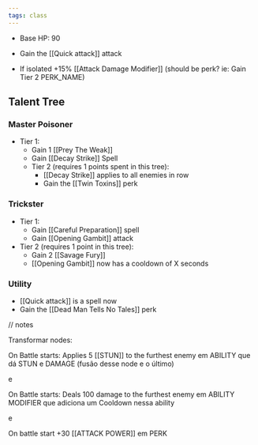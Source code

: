 ```yaml
---
tags: class
---
```

* Base HP: 90
- Gain the [[Quick attack]] attack
* If isolated +15% [[Attack Damage Modifier]] (should be perk? ie: Gain Tier 2 PERK_NAME)

## Talent Tree

### Master Poisoner
- Tier 1:
	- Gain 1 [[Prey The Weak]]
	- Gain [[Decay Strike]] Spell
  - Tier 2 (requires 1 points spent in this tree):
	 - [[Decay Strike]]  applies to all enemies in row
	 -  Gain the [[Twin Toxins]] perk

### Trickster
- Tier 1:
	- Gain [[Careful Preparation]] spell
	- Gain [[Opening Gambit]] attack
- Tier 2 (requires 1 point in this tree):
	- Gain 2 [[Savage Fury]]
	- [[Opening Gambit]] now has a cooldown of X seconds


### Utility
- [[Quick attack]] is a spell now
- Gain the [[Dead Man Tells No Tales]] perk


// notes

Transformar nodes:

On Battle starts:  Applies 5 [[STUN]] to the furthest enemy
em
ABILITY que dá STUN e DAMAGE (fusão desse node e o último)

e

On Battle starts: Deals 100 damage to the furthest enemy
em
ABILITY MODIFIER que adiciona um Cooldown nessa ability

e

On battle start +30 [[ATTACK POWER]]
em
PERK
